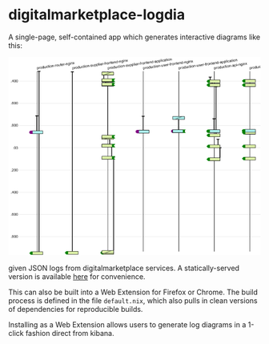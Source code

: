 digitalmarketplace-logdia
=========================

A single-page, self-contained app which generates interactive diagrams like this:

![Screenshot](screenshot.png)

given JSON logs from digitalmarketplace services. A statically-served version is available
[here](https://alphagov.github.io/digitalmarketplace-logdia) for convenience.

This can also be built into a Web Extension for Firefox or Chrome. The build process is defined in the file `default.nix`,
which also pulls in clean versions of dependencies for reproducible builds.

Installing as a Web Extension allows users to generate log diagrams in a 1-click fashion direct from kibana.
